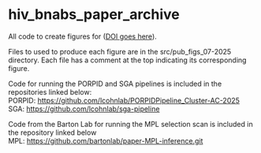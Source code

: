 # hiv_bnabs_paper_archive
All code to create figures for ([DOI goes here](https://doi.org/10.1101/2025.08.29.673185)).

Files to used to produce each figure are in the src/pub_figs_07-2025 directory. Each file has a comment at the top
indicating its corresponding figure.

Code for running the PORPID and SGA pipelines is included in the repositories linked below: <br>
PORPID: https://github.com/lcohnlab/PORPIDPipeline_Cluster-AC-2025 <br>
SGA: https://github.com/lcohnlab/sga-pipeline <br>

Code from the Barton Lab for running the MPL selection scan is included in the repository linked below <br>
MPL: https://github.com/bartonlab/paper-MPL-inference.git <br>
